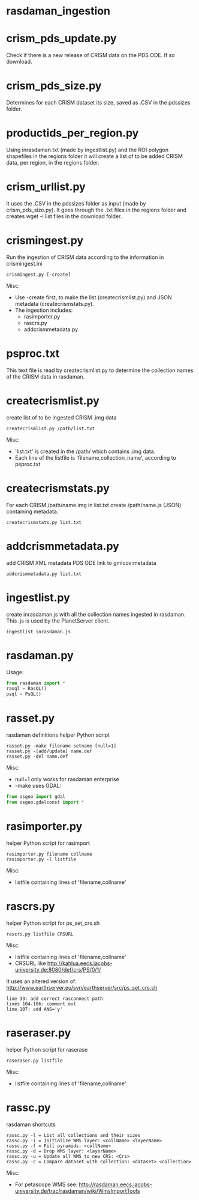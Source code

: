 rasdaman_ingestion
==================

# crism_pds_update.py
Check if there is a new release of CRISM data on the PDS ODE. If so download.

# crism_pds_size.py
Determines for each CRISM dataset its size, saved as .CSV in the pdssizes folder.

# productids_per_region.py
Using inrasdaman.txt (made by ingestlist.py) and the ROI polygon shapefiles in the regions folder it will create a list of to be added CRISM data, per region, in the regions folder.

# crism_urllist.py
It uses the .CSV in the pdssizes folder as input (made by crism_pds_size.py). It goes through the .txt files in the regions folder and creates wget -i list files in the download folder.

# crismingest.py
Run the ingestion of CRISM data according to the information in crismingest.ini

```
crismingest.py [-create]
```

Misc:
* Use -create first, to make the list (createcrismlist.py) and JSON metadata (createcrismstats.py).
* The ingestion includes:
  * rasimporter.py
  * rascrs.py
  * addcrismmetadata.py

# psproc.txt
This text file is read by createcrismlist.py to determine the collection names of the CRISM data in rasdaman.

# createcrismlist.py
create list of to be ingested CRISM .img data

```
createcrismlist.py /path/list.txt
```

Misc:
* 'list.txt' is created in the /path/ which contains .img data.
* Each line of the listfile is 'filename,collection_name', according to psproc.txt

# createcrismstats.py

For each CRISM /path/name.img in list.txt create /path/name.js (JSON) containing metadata.

```
createcrismstats.py list.txt
```

# addcrismmetadata.py
add CRISM XML metadata PDS ODE link to gmlcov:metadata

```
addcrismmetadata.py list.txt
```

# ingestlist.py
create inrasdaman.js with all the collection names ingested in rasdaman. This .js is used by the PlanetServer client.

```
ingestlist inrasdaman.js
```

# rasdaman.py
Usage:
```python
from rasdaman import *
rasql = RasQL()
psql = PsQL()
```

# rasset.py
rasdaman definitions helper Python script

```
rasset.py -make filename setname [null=1]
rasset.py -[add/update] name.def
rasset.py -del name.def
```

Misc:
* null=1 only works for rasdaman enterprise
* -make uses GDAL:

```python
from osgeo import gdal
from osgeo.gdalconst import *
```

# rasimporter.py
helper Python script for rasimport

```
rasimporter.py filename collname
rasimporter.py -l listfile
```
  
Misc:
* listfile containing lines of 'filename,collname'
  
# rascrs.py
helper Python script for ps_set_crs.sh

```
rascrs.py listfile CRSURL
```

Misc:
* listfile containing lines of 'filename,collname'
* CRSURL like http://kahlua.eecs.jacobs-university.de:8080/def/crs/PS/0/1/
  
It uses an altered version of: http://www.earthserver.eu/svn/earthserver/src/ps_set_crs.sh
```
line 33: add correct rasconnect path
lines 104-106: comment out
line 107: add ANS='y'
```

# raseraser.py
helper Python script for raserase

```
raseraser.py listfile
```

Misc:
* listfile containing lines of 'filename,collname'
 
# rassc.py
rasdaman shortcuts

```
rassc.py -l = List all collections and their sizes
rassc.py -i = Initialize WMS layer: <collName> <layerName>
rassc.py -f = Fill pyramids: <collName>
rassc.py -d = Drop WMS layer: <layerName>
rassc.py -u = Update all WMS to new CRS: <Crs>
rassc.py -c = Compare dataset with collection: <dataset> <collection>
```

Misc:
* For petascope WMS see: http://rasdaman.eecs.jacobs-university.de/trac/rasdaman/wiki/WmsImportTools
